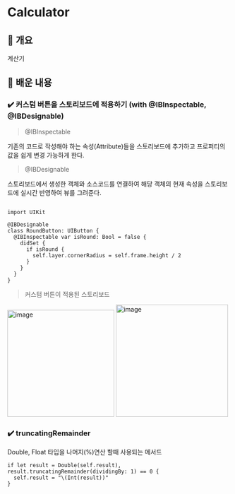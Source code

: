 # Calculator


## 🧩 개요

계산기

## 🤔 배운 내용

### ✔️ 커스텀 버튼을 스토리보드에 적용하기 (with @IBInspectable, @IBDesignable)

> @IBInspectable

기존의 코드로 작성해야 하는 속성(Attribute)들을 스토리보드에 추가하고 프로퍼티의 값을 쉽게 변경 가능하게 한다.

> @IBDesignable

스토리보드에서 생성한 객체와 소스코드를 연결하여 해당 객체의 현재 속성을 스토리보드에 실시간 반영하여 뷰를 그려준다.


```

import UIKit

@IBDesignable
class RoundButton: UIButton {
  @IBInspectable var isRound: Bool = false {
    didSet {
      if isRound {
        self.layer.cornerRadius = self.frame.height / 2
      }
    }
  }
}
```

> 커스텀 버튼이 적용된 스토리보드 

<img width="242" alt="image" src="https://user-images.githubusercontent.com/42196410/212871804-b4716ba1-c454-4641-993c-b9b488298f11.png">
<img width="254" alt="image" src="https://user-images.githubusercontent.com/42196410/212871934-ee7dd519-9da3-44c3-b222-6adc513f7089.png">


### ✔️ truncatingRemainder

Double, Float 타입을 나머지(%)연산 할때 사용되는 메서드 

```
if let result = Double(self.result), result.truncatingRemainder(dividingBy: 1) == 0 {
  self.result = "\(Int(result))"
}
```
